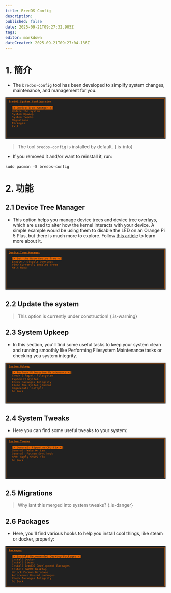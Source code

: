 ```yaml
---
title: BredOS Config
description:
published: false
date: 2025-09-21T09:27:32.905Z
tags:
editor: markdown
dateCreated: 2025-09-21T09:27:04.136Z
---
```


# 1. 簡介

- The `bredos-config` tool has been developed to simplify system changes, maintenance, and management for you.

![main.png](/bredos-config/main.png)

> The tool `bredos-config` is installed by default.
> {.is-info}

- If you removed it and/or want to reinstall it, run:

```
sudo pacman -S bredos-config
```

# 2. 功能

## 2.1 Device Tree Manager

- This option helps you manage device trees and device tree overlays, which are used to alter how the kernel interacts with your device. A simple example would be using them to disable the LED on an Orange Pi 5 Plus, but there is much more to explore. Follow [this article](/how-to/how-to-enable-dtbos) to learn more about it.

![dtb-manager.png](/bredos-config/dtb-manager.png)

## 2.2 Update the system

> This option is currently under construction!
> {.is-warning}

## 2.3 System Upkeep

- In this section, you'll find some useful tasks to keep your system clean and running smoothly like Performing Filesystem Maintenance tasks or checking you system integrity.

![upkeep.png](/bredos-config/upkeep.png)

## 2.4 System Tweaks

- Here you can find some useful tweaks to your system:

![tweaks.png](/bredos-config/tweaks.png)

## 2.5 Migrations

> Why isnt this merged into system tweaks?
> {.is-danger}

## 2.6 Packages

- Here, you'll find various hooks to help you install cool things, like steam or docker, properly:

![packages.png](/bredos-config/packages.png)